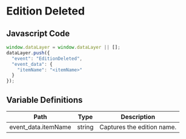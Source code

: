# Edition Deleted

### 

## Javascript Code
```js
window.dataLayer = window.dataLayer || [];
dataLayer.push({
  "event": "EditionDeleted",
  "event_data": {
    "itemName": "<itemName>"
  }
});
```


## Variable Definitions

|Path|Type|Description|
| --- | --- | --- |
|event_data.itemName|string|Captures the edition name.|

